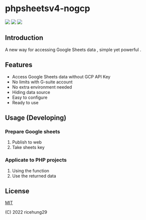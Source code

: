 # phpsheetsv4-nogcp

![](https://img.shields.io/github/stars/ricehung29/phpsheetsv4-nogcp.svg) 
![](https://img.shields.io/github/forks/ricehung29/phpsheetsv4-nogcp.svg) 
![](https://img.shields.io/github/issues/ricehung29/phpsheetsv4-nogcp.svg) 

## Introduction 
  A new way for accessing Google Sheets data , simple yet powerful  .

## Features
  - Access Google Sheets data without GCP API Key
  - No limits with G-suite account
  - No extra environment needed
  - Hiding data source
  - Easy to configure 
  - Ready to use


## Usage (Developing)
### Prepare Google sheets 
  1. Publish to web
  2. Take sheets key
### Applicate to PHP projects
  1. Using the function
  2. Use the returned data

## License
[MIT](http://opensource.org/licenses/MIT)

(C) 2022 ricehung29
